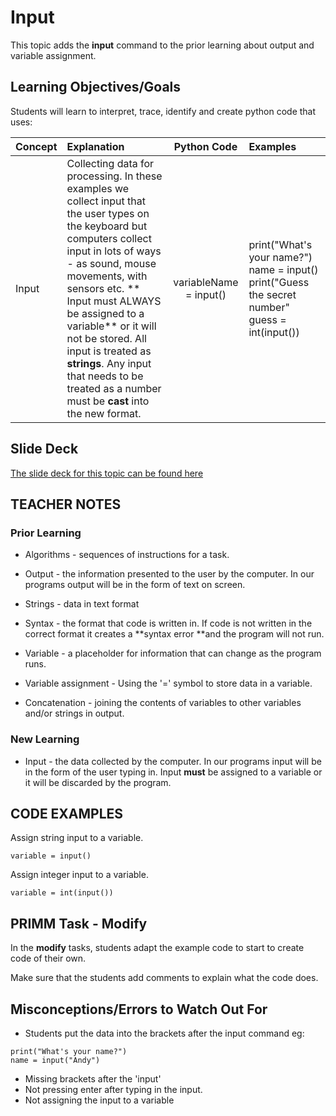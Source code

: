 # Input
This topic adds the **input** command to the prior learning about output and variable assignment.

## Learning Objectives/Goals

Students will learn to interpret, trace, identify and create python code that uses:

|Concept|Explanation|Python Code|Examples|
|:---|:---|:---:|:---|
|Input|Collecting data for processing.  In these examples we collect input that the user types on the keyboard but computers collect input in lots of ways - as sound, mouse movements, with sensors etc. ** Input must ALWAYS be assigned to a variable** or it will not be stored.  All input is treated as **strings**. Any input that needs to be treated as a number must be **cast** into the new format.|variableName = input()|print("What's your name?")  name = input()    print("Guess the secret number"  guess = int(input())| 

## Slide Deck

[The slide deck for this topic can be found here](https://docs.google.com/presentation/d/1iQtjLPF7ZCsytrZSkp3I_v9uE4SvYNA8x5TQLKQETJU/edit?usp=sharing)

## TEACHER NOTES

### Prior Learning

- Algorithms - sequences of instructions for a task.

- Output - the information presented to the user by the computer.  In our programs output will be in the form of text on screen.

- Strings - data in text format

- Syntax - the format that code is written in.  If code is not written in the correct format it creates a **syntax error **and the program will not run.

- Variable - a placeholder for information that can change as the program runs.

- Variable assignment - Using the '=' symbol to store data in a variable.

- Concatenation - joining the contents of variables to other variables and/or strings in output.

### New Learning

- Input - the data collected by the computer. In our programs input will be in the form of the user typing in.  Input **must** be assigned to a variable or it will be discarded by the program.

## CODE EXAMPLES

Assign string input to a variable.

```
variable = input()
```

Assign integer input to a variable.

```
variable = int(input())
```

## PRIMM Task - Modify

In the **modify** tasks, students adapt the example code to start to create code of their own.

Make sure that the students add comments to explain what the code does.

## Misconceptions/Errors to Watch Out For

- Students put the data into the brackets after the input command eg:
```
print("What's your name?")
name = input("Andy")
```
- Missing brackets after the 'input'
- Not pressing enter after typing in the input.
- Not assigning the input to a variable